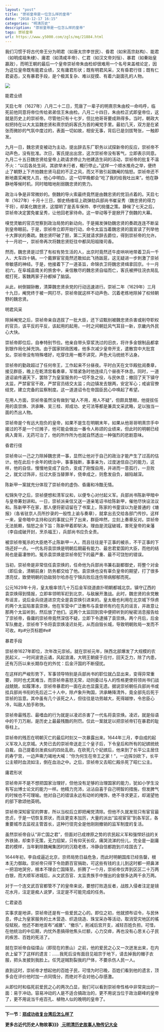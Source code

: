 ```yaml
---
layout: "post"
title: "崇祯皇帝是一位怎么样的皇帝"
date: "2018-12-17 16:15"
categories: "明清历史"
description: "崇祯皇帝是一位怎么样的皇帝"
tags: 崇祯皇帝
url: https://www.y5000.com/zgls/mq/21884.html
---
```






我们习惯于将古代帝王分为明君（如唐太宗李世民）、昏君（如宋高宗赵构）、能君（如明成祖朱棣）、庸君（如清咸丰帝）、仁君（如汉文帝刘恒）、暴君（如秦始皇嬴政），而明王朝的最后一个皇帝崇祯帝朱由检却很难用一个名号来盖棺论定，因为这位皇帝既有能君业绩，又有庸君形状；既有明君风采，又有昏君行径；既有仁君姿态，又有暴君手段，是个极其复杂、难以捉摸、有着六副面孔的人物。

![](https://img.y5000.com/uploads/allimg/170525/8-1F525141H4149.jpg)

能君业绩

天启七年（1627年）八月二十二日，荒唐了一辈子的明熹宗朱由校一命呜呼，临死前他同意将帝位传给弟弟信王朱由检。八月二十四日，朱由检正式即皇帝位，这就是历史上的崇祯帝。尽管他只有十七岁，但比他哥哥要成熟得多。当时，朝政大权把持在以大太监魏忠贤和熹宗奶妈客氏为首的阉党手里。最初几天，双方是在紧张而微妙的气氛中度过的，表面一切如故，相安无事，背后已是剑拔弩张，一触即发。

九月一日，魏忠贤变被动为主动，提出辞去东厂职务以试探新帝的反应，崇祯帝不动声色，没有批准。次日，客氏提出出宫，这次崇祯帝没有客气，立即表示同意。九月二十五日魏忠贤给皇帝上疏请求停止为他建造生祠的活动，崇祯帝的批复不温不火：“以后各处生祠，其欲举未行者，概行停止。”这样一个顺水推舟之举，便终止了朝野上下齐拍魏忠贤马屁的不正之风，而又不致引起魏阉的恼怒。崇祯帝还不断地嘉奖阉党人员，他心中明白，这一切早晚都会“吃了我的给我吐出来”。他在静静地等候时机，同时暗暗地削弱魏忠贤的势力。

政治斗争是非常微妙的。倒魏的导火索最终竟然是由魏忠贤的党羽点着的。天启七年（1627年）十月十三日，御史杨维垣上疏弹劾兵部尚书崔呈秀（魏忠贤的得力干将），却美化魏忠贤，这摆明了是丢车保帅、李代桃僵之策。静候了七天之后，崇祯帝决定罢免崔呈秀，让他回老家待命。这一举动等于是掀开了倒魏的大幕。

嗅觉灵敏的官员觉察到政治局势的新动向，于是揭发弹劾魏忠贤的奏疏连连不断呈到皇帝眼前。于是，崇祯帝立即开始行动，命令太监当着魏忠贤的面宣读了列举他十大罪状的奏疏。魏忠贤吓破了胆，第二天就请求辞去爵位，得到崇祯帝的允许。十一月初一，崇祯帝再次将魏忠贤贬往中都凤阳祖陵司香。

然而，魏忠贤是过惯了有权有势生活的人，出京时竟然还牛皮哄哄地带着卫兵一千人、大车四十辆。一个戴罪宦官竟然还敢如此飞扬跋扈，这无疑进一步刺激了崇祯帝敏感的神经。于是，他接着下了一道圣旨，命锦衣卫将魏忠贤缉拿回京。十一月初六，在阜城县南关的旅舍中，亲信散尽的魏忠贤自缢而亡，客氏被押往浣衣局乱棍打死，客魏两家子孙都掉了脑袋。

从此，树倒猢狲散，清算魏忠贤余党的行动迅速进行。崇祯二年（1629年）三月十九日，阉党终于被一网打尽，崇祯帝就这样不动声色、沉着老练地除掉了权倾朝野的魏忠贤。

明君风采

除掉阉党之后，崇祯帝亲自选拔了一批大臣，还下诏甄别被魏忠贤杀害或削夺职权的官员，该平反的平反，该起用的起用，一时之间朝廷风气耳目一新，京畿内外民心大快。

崇祯帝即位后，自奉特别节俭。他亲自带头穿浆洗过的旧衣，将许多金银制品都拿到银作局化掉充饷。由于国家财政困难，他多次减少皇帝开支，遣散宫中大批宫女。崇祯帝没有特殊嗜好，吃穿住用一概不讲究，声色犬马统统不沾身。

崇祯帝的勤政超过了任何帝王，工作起来不分昼夜。平时白天在文华殿批阅奏章，接见群臣，晚上在乾清宫看奏章，军情紧急时他连续几个昼夜不休息。同时，一道道诏谕传遍天下，罢除了为皇室服务的一切不急之役，与民休息；撤回了天下镇守太监，严禁宦官干政，严禁官员结交太监；向边镇发去银两，安定军心；戒谕官僚结党，建立完备的监察制度。这一道道诏令在帝国臣民心中唤起了希望。

在用人方面，崇祯帝虽然没有做到“疑人不用，用人不疑”，但颇具慧眼，他提拔任用的袁崇焕、洪承畴、吴三桂、郑成功、史可法等都是兼具文采武略，足以独当一面的杰出人物。

崇祯帝是个有远大抱负的皇帝，如果不是生在明朝末年，如果从他哥哥明熹宗手中接过的不是一个烂摊子，他可能会做出一番令人称颂的业绩来，但此时的明朝已经病入膏肓，无药可治了，他的所作所为也就自然透出一种强烈的悲剧意味。

昏君行径

崇祯帝以一己之力除掉魏忠贤一事，显然让他对于自己的政治才能产生了过高的估计。他在此后十余年的统治中，事事独断，事事亲为，过度迷信自己的能力，这样，他的自信，慢慢地变成了自负，变成了刚愎自用，并进而一意孤行，一旦败之，就文过饰非，拉过大臣当替罪羊，侥幸成之，则愈发自负，越陷越深。

陈新甲一案就充分体现了崇祯帝的虚伪、昏庸和冷酷无情。

松锦失守之后，崇祯便想和清军议和，以便专心对付起义军。兵部尚书陈新甲暗中与皇帝筹划讲和。一日，崇祯派亲信又送一道亲笔诏书给陈新甲，催他尽快设法议和。陈新甲不在家，那人便将密诏留在了书案上，陈家的书童误以为是普通的《塘报》（各省驻京人员所抄录的一般性上谕与奏章），就拿出去交给各部门传抄。这样一来，皇帝暗中主持和议的事就公开了出来，群臣哗然，立刻上奏章反对。崇祯帝无法抵赖，恼怒之余下旨：陈新甲着即斩决。理由是流寇破城，害死皇帝的亲藩（李自成破开封，烹杀福王），兵部尚书应负全责。

被崇祯帝冤杀的大臣绝不止陈新甲一人，而且往往是干正事的被杀，不干正事的下场还好一点。一代名将袁崇焕是明朝后期最有能力、最忠君爱国的大臣，而他的结局也是最凄惨的。冤杀袁崇焕是崇祯帝犯下的最严重、最不可饶恕的错误。

当初，崇祯帝是非常信任袁崇焕的，任命他为兵部尚书兼右副都御史，将整个对金（即后金，清朝前身）防务都交给了他。袁崇焕也没有辜负皇帝的期望，打了很多漂亮仗，致使明朝的劲敌努尔哈赤在宁锦兵败后连伤带病郁郁而死。

公元1629年十月，皇太极率领几十万后金军绕道直扑明朝都城北京。镇守辽西的袁崇焕得到情报，立即率领明军赶到北京，与敌展开激战。此时，魏忠贤的余党散布谣言，说后金兵绕道进京完全是袁崇焕引进来的。皇太极也利用在北京城下俘虏的两个太监陷害袁崇焕，他在军营中广泛散布与袁督师有约在先的谣言，并故意让那两个太监听到，然后放了他们。这两个太监回到宫中便把听到的秘密消息报告给了崇祯帝，昏庸的崇祯帝竟然深信不疑，立即下令逮捕了袁崇焕。两个月后，后金军队撤走，崇祯帝下令将袁崇焕凌迟处死，从而自毁长城，导致明朝败局一发而不可收。#p#分页标题#e#

暴君手段

崇祯帝1627年即位，次年改元崇祯。就在崇祯元年，陕西北部爆发了大规模的农民起义，一时间波诡云谲，风起浪涌，大明王朝疲于应付，回天乏力，除了内患，还有万历以来长期存在的外忧：后金汗国的不断侵扰。

在这样的严峻形势下，军事领导特别是兵部尚书的职位就凸显出来，变得异常重要，同时也尤其难当，而崇祯帝喜怒无常，动则委过与人的性格更使将领尚书们战战兢兢，如履薄冰，崇祯帝暴君的一面在此也显露无遗。据说崇祯朝任兵部尚书或挂兵部尚书衔的先后近二十人中，除卢象升殉国，洪承畴降清外，竟全部先后死于崇祯的旨意。其中虽有几个该死之人，但往往是功劳越大，死得越惨，令忠臣心冷，叫敌人拍手称快。

崇祯帝最残忍、最嗜血的行为就是以凌迟杀害了一代名将袁崇焕。凌迟，就是俗语中的千刀万剐，是历史上最最残酷的刑罚。仅此一案就足以把崇祯帝钉在暴君的耻辱柱上。

崇祯帝的残忍在明朝灭亡的最后时刻又一次暴露出来。1644年三月，李自成的起义军攻入北京城。大势已去的崇祯帝送走三个皇子后，下令皇后和所有的妃嫔统统自裁，自己提着剑发疯似的四处乱砍。在砍死几个妃嫔后，他来到了长平公主居住的寿宁宫，一边声嘶力竭地大喊：“你为何生在帝王之家！”，一边挥剑砍下，长平公主顿时血流如注，倒在血泊之中。之后，崇祯帝又去昭仁殿杀死了昭仁公主。

庸君形状

崇祯帝并不是不想把国家治理好，但他没有足够的治理国家的能力，犹如小学生没有写出博士论文的能力一样。他精力充沛，沾沾自喜于自己明智的措施，但发脾气的时候也不可理喻。他对自己的错误永远有动听的掩饰，绝不寻求更正，却渴望他的部下歌颂他英明。

崇祯帝深知宦官的弊害，所以当权后立即把阉党清除。但他不久就发现只有宦官最忠贞，于是一切恢复原状，而且更变本加厉，大量的派出“监视宦官”到各军区，各重要城市去监视主管首长，这种行径完全是他刚刚撤销的监军制度的复活。

虽然崇祯帝自认“非亡国之君”，但面对已成燎原之势的农民起义军和强悍好战的关外铁骑，却束手无策，无力招架，只有仰天长叹，痛哭流涕的份儿，完全是一副庸君的模样，当年剿除魏阉集团时的沉稳老练，冷静自信都跑到爪哇国去了。

1644年初，李自成逼近北京，京师局势日益危急，而此时明朝国库已经告罄，根本无力御敌。崇祯帝只得下令勋爵百官捐助，可这些有钱的主儿到这时都一把鼻涕一把泪地哭穷，根本不理会亡国降至。折腾了一个月，崇祯帝仅弄到区区二十万两白银，而大顺军进城后，从文武百官、太监贵族手中搜出的金银多达两千余万两。

对于一个连文武百官都管不了的皇帝来说，要想打败造反者，战胜入侵者注定是镜花水月，注定是痴人说梦，注定是不可能完成的任务。

仁君姿态

实事求是地讲，崇祯帝还是有一些爱民之心的。即位之初，他就颁布诏令，与民休息，停止为皇家服务的土木营造、织造烧造、珠宝采办等活动，取消受灾地区的徭役赋税，他还不断地宣布“减膳”、“撤乐”，削减后宫开支，减轻百姓负担。可惜，在他统治的中后期，内忧外患搞得他焦头烂额，心力交瘁，再也没有心思关心子民的疾苦、百姓的死活了。

就在崇祯帝自缢煤山（即现在的景山）之前，他的爱民之心又一次迸发出来，在内衣上留下了这样的遗言：……我死后没有面目见祖宗于地下，请去掉我的帽子衣服，把头发披到我脸上。任凭逆贼割裂我的尸体，不要杀伤人民一人。

直到这时，崇祯帝才想起他的百姓子民，可惜为时已晚，百姓们看到他的遗言，顶多会在评价他时加一点同情分，而绝对不会对他心存感激。

从即位时和临死前爱民之心的两次凸显，我们可以看到崇祯帝性格中非常突出的一面：易于冲动。容易冲动的人是不适合搞政治的，更不用说当位于政治巅峰的皇帝了，更不用说当千疮百孔、植物人似的晚明的皇帝了。

* * *

**下一节：[郑成功收复台湾后怎么样了](https://www.y5000.com/zgls/mq/21886.html)**

**更多古近代历史人物故事》》》**[
**元明清历史故事人物传记大全**](https://www.y5000.com/zgls/mq/21889.html)
